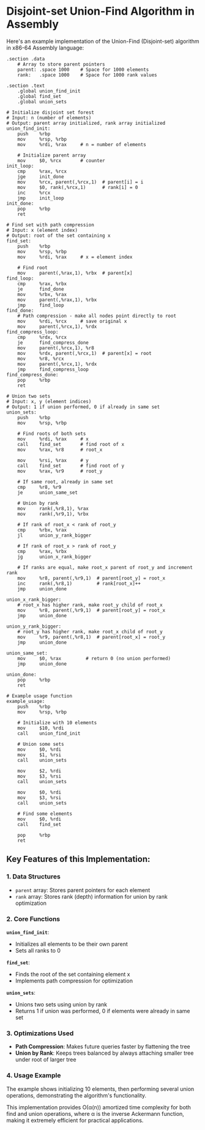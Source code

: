 # Disjoint-set Union-Find Algorithm in Assembly

Here's an example implementation of the Union-Find (Disjoint-set) algorithm in x86-64 Assembly language:

```assembly
.section .data
    # Array to store parent pointers
    parent: .space 1000    # Space for 1000 elements
    rank:   .space 1000    # Space for 1000 rank values

.section .text
    .global union_find_init
    .global find_set
    .global union_sets

# Initialize disjoint set forest
# Input: n (number of elements)
# Output: parent array initialized, rank array initialized
union_find_init:
    push    %rbp
    mov     %rsp, %rbp
    mov     %rdi, %rax     # n = number of elements
    
    # Initialize parent array
    mov     $0, %rcx       # counter
init_loop:
    cmp     %rax, %rcx
    jge     init_done
    mov     %rcx, parent(,%rcx,1)  # parent[i] = i
    mov     $0, rank(,%rcx,1)      # rank[i] = 0
    inc     %rcx
    jmp     init_loop
init_done:
    pop     %rbp
    ret

# Find set with path compression
# Input: x (element index)
# Output: root of the set containing x
find_set:
    push    %rbp
    mov     %rsp, %rbp
    mov     %rdi, %rax     # x = element index
    
    # Find root
    mov     parent(,%rax,1), %rbx  # parent[x]
find_loop:
    cmp     %rax, %rbx
    je      find_done
    mov     %rbx, %rax
    mov     parent(,%rax,1), %rbx
    jmp     find_loop
find_done:
    # Path compression - make all nodes point directly to root
    mov     %rdi, %rcx     # save original x
    mov     parent(,%rcx,1), %rdx
find_compress_loop:
    cmp     %rdx, %rcx
    je      find_compress_done
    mov     parent(,%rcx,1), %r8
    mov     %rdx, parent(,%rcx,1)  # parent[x] = root
    mov     %r8, %rcx
    mov     parent(,%rcx,1), %rdx
    jmp     find_compress_loop
find_compress_done:
    pop     %rbp
    ret

# Union two sets
# Input: x, y (element indices)
# Output: 1 if union performed, 0 if already in same set
union_sets:
    push    %rbp
    mov     %rsp, %rbp
    
    # Find roots of both sets
    mov     %rdi, %rax     # x
    call    find_set       # find root of x
    mov     %rax, %r8      # root_x
    
    mov     %rsi, %rax     # y
    call    find_set       # find root of y
    mov     %rax, %r9      # root_y
    
    # If same root, already in same set
    cmp     %r8, %r9
    je      union_same_set
    
    # Union by rank
    mov     rank(,%r8,1), %rax
    mov     rank(,%r9,1), %rbx
    
    # If rank of root_x < rank of root_y
    cmp     %rbx, %rax
    jl      union_y_rank_bigger
    
    # If rank of root_x > rank of root_y
    cmp     %rax, %rbx
    jg      union_x_rank_bigger
    
    # If ranks are equal, make root_x parent of root_y and increment rank
    mov     %r8, parent(,%r9,1)  # parent[root_y] = root_x
    inc     rank(,%r8,1)         # rank[root_x]++
    jmp     union_done
    
union_x_rank_bigger:
    # root_x has higher rank, make root_y child of root_x
    mov     %r8, parent(,%r9,1)  # parent[root_y] = root_x
    jmp     union_done
    
union_y_rank_bigger:
    # root_y has higher rank, make root_x child of root_y
    mov     %r9, parent(,%r8,1)  # parent[root_x] = root_y
    jmp     union_done
    
union_same_set:
    mov     $0, %rax         # return 0 (no union performed)
    jmp     union_done
    
union_done:
    pop     %rbp
    ret

# Example usage function
example_usage:
    push    %rbp
    mov     %rsp, %rbp
    
    # Initialize with 10 elements
    mov     $10, %rdi
    call    union_find_init
    
    # Union some sets
    mov     $0, %rdi
    mov     $1, %rsi
    call    union_sets
    
    mov     $2, %rdi
    mov     $3, %rsi
    call    union_sets
    
    mov     $0, %rdi
    mov     $3, %rsi
    call    union_sets
    
    # Find some elements
    mov     $0, %rdi
    call    find_set
    
    pop     %rbp
    ret
```

## Key Features of this Implementation:

### 1. **Data Structures**
- `parent` array: Stores parent pointers for each element
- `rank` array: Stores rank (depth) information for union by rank optimization

### 2. **Core Functions**

**`union_find_init`**: 
- Initializes all elements to be their own parent
- Sets all ranks to 0

**`find_set`**: 
- Finds the root of the set containing element x
- Implements path compression for optimization

**`union_sets`**: 
- Unions two sets using union by rank
- Returns 1 if union was performed, 0 if elements were already in same set

### 3. **Optimizations Used**
- **Path Compression**: Makes future queries faster by flattening the tree
- **Union by Rank**: Keeps trees balanced by always attaching smaller tree under root of larger tree

### 4. **Usage Example**
The example shows initializing 10 elements, then performing several union operations, demonstrating the algorithm's functionality.

This implementation provides O(α(n)) amortized time complexity for both find and union operations, where α is the inverse Ackermann function, making it extremely efficient for practical applications.

